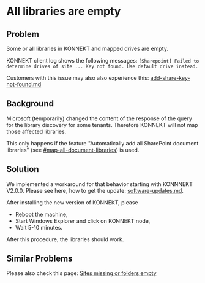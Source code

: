# All libraries are empty

## Problem

Some or all libraries in KONNEKT and mapped drives are empty.

KONNEKT client log shows the following messages: `[Sharepoint] Failed to determine drives of site ... Key not found. Use default drive instead.`

Customers with this issue may also also experience this: [add-share-key-not-found.md](../add-share-key-not-found.md "mention")

## Background

Microsoft (temporarily) changed the content of the response of the query for the library discovery for some tenants. Therefore KONNEKT will not map those affected libraries.

This only happens if the feature "Automatically add all SharePoint document libraries" (see [#map-all-document-libraries](../../configuration/mappings/auto-mapping.md#map-all-document-libraries "mention")) is used.

## Solution

We implemented a workaround for that behavior starting with KONNNEKT V2.0.0. Please see here, how to get the update: [software-updates.md](../../installation/software-updates.md "mention").

After installing the new version of KONNEKT, please&#x20;

* Reboot the machine,
* Start Windows Explorer and click on KONNEKT node,
* Wait 5-10 minutes.

After this procedure, the libraries should work.

## Similar Problems

Please also check this page: [Sites missing or folders empty](../causes-of-missing-content/sites-missing-or-folders-empty.md)

